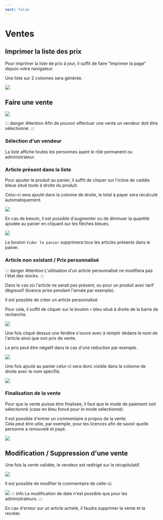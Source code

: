 ```yaml
---
next: false
---
```


<script setup>
import RoleLevelComponent from '../../../components/RoleLevelComponent.vue'
</script>

# Ventes <RoleLevelComponent level="supervisor" />

## Imprimer la liste des prix <RoleLevelComponent level="supervisor" />
Pour imprimer la liste de prix à jour, il suffit de faire "Imprimer la page" depuis votre navigateur.

Une liste sur 2 colonnes sera générée.

![](./images/vente-impression.png)

## Faire une vente <RoleLevelComponent level="supervisor" />
![](./images/vente-liste-1.png)

::: danger Attention
Afin de pouvoir effectuer une vente un vendeur doit être sélectionné.
:::

### Sélection d'un vendeur
La liste affiche toutes les personnes ayant le rôle permanent ou administrateur.

### Article présent dans la liste
Pour ajouter le produit au panier, il suffit de cliquer sur l'icône de caddie bleue situé toute à droite du produit.

Celui-ci sera ajouté dans la colonne de droite, le total à payer sera recalculé automatiquement.

![](./images/vente-liste-2.png)

En cas de besoin, il est possible d'augmenter ou de diminuer la quantité ajoutée au panier en cliquant sur les flèches bleues.

![](./images/vente-liste-3.png)

Le bouton `Vider le panier` supprimera tous les articles présents dans le panier.

### Article non existant / Prix personnalisé
::: danger Attention
L'utilisation d'un article personnalisé ne modifiera pas l'état des stocks.
:::

Dans le cas où l'article ne serait pas présent, ou pour un produit avec tarif dégressif (licence prise pendant l'année par exemple).

Il est possible de créer un article personnalisé.

Pour cela, il suffit de cliquer sur le bouton `+` bleu situé à droite de la barre de recherche.

![](./images/vente-liste-4.png)

Une fois cliqué dessus une fenêtre s'ouvre avec à remplir dedans le nom de l'article ainsi que son prix de vente.

Le prix peut être négatif dans le cas d'une réduction par exemple.

![](./images/vente-liste-5.png)

Une fois ajouté au panier celui-ci sera donc visible dans la colonne de droite avec le nom spécifié.

![](./images/vente-liste-6.png)

### Finalisation de la vente
Pour que la vente puisse être finalisée, il faut que le mode de paiement soit sélectionné (case en bleu foncé pour le mode sélectionné).

Il est possible d'entrer un commentaire à propos de la vente.  
Cela peut être utile, par exemple, pour les licences afin de savoir quelle personne a renouvelé et payé.

![](./images/vente-liste-7.png)

## Modification / Suppression d'une vente <RoleLevelComponent level="supervisor" />
Une fois la vente validée, le vendeur est redirigé sur le récapitulatif.

![](./images/vente-detail-1.png)

Il est possible de modifier le commentaire de celle-ci.

![](./images/vente-detail-2.png)
::: info <RoleLevelComponent level="admin" />
La modification de date n'est possible que pour les administrateurs.
:::

En cas d'erreur sur un article acheté, il faudra supprimer la vente et la recréer.

